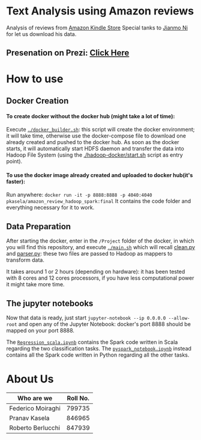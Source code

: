 # Text Analysis using Amazon reviews

Analysis of reviews from [Amazon Kindle Store](https://nijianmo.github.io/amazon/index.html) 
Special tanks to [Jianmo Ni](https://nijianmo.github.io/) for let us download his data.

## Presenation on Prezi: [Click Here](https://prezi.com/p/3ahifvn7zbad/)


# How to use

## Docker Creation

#### **To create docker without the docker hub (might take a lot of time):**

Execute [`./docker_builder.sh`](https://github.com/moiraghif/Amazon-Rating-Prediction/blob/master/docker_builder.sh): this script will create the docker environment; it will take time, otherwise use the docker-compose file to download one already created and pushed to the docker hub. 
As soon as the docker starts, it will automatically start HDFS daemon and transfer the data into Hadoop File System (using the [./hadoop-docker/start.sh](https://github.com/moiraghif/Amazon-Rating-Prediction/blob/master/hadoop-docker/start.sh) script as entry point). 

#### **To use the docker image already created and uploaded to docker hub(it's faster):**

Run anywhere:
`docker run -it -p 8888:8888 -p 4040:4040 pkasela/amazon_review_hadoop_spark:final` 
It contains the code folder and everything necessary for it to work.


## Data Preparation

After starting the docker, enter in the `/Project` folder of the docker, in which you will find this repository, and execute [`./main.sh`](https://github.com/moiraghif/Amazon-Rating-Prediction/blob/master/main.sh) which will recall [clean.py](https://github.com/moiraghif/Amazon-Rating-Prediction/blob/master/clean.py) and [parser.py](https://github.com/moiraghif/Amazon-Rating-Prediction/blob/master/parser.py): these two files are passed to Hadoop as mappers to transform data.

It takes around 1 or 2 hours (depending on hardware): it has been tested with 8 cores and 12 cores processors, if you have less computational power it might take more time.

## The jupyter notebooks

Now that data is ready, just start `jupyter-notebook --ip 0.0.0.0 --allow-root` and open any of the Jupyter Notebook: docker's port 8888 should be mapped on your port 8888.

The [`Regression_scala.ipynb`](https://github.com/moiraghif/Amazon-Rating-Prediction/blob/master/Regression_scala.ipynb) contains the Spark code written in Scala regarding the two classification tasks.
The [`pyspark_notebook.ipynb`](https://github.com/moiraghif/Amazon-Rating-Prediction/blob/master/pyspark_notebook.ipynb) instead contains all the Spark code written in Python regarding all the other tasks.

# About Us

| Who are we       | Roll No.        |
|------------------|-----------------|
| Federico Moiraghi| 799735          |
| Pranav Kasela    | 846965          |
| Roberto Berlucchi| 847939          |
    
